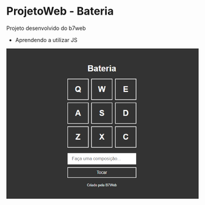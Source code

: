 
# ProjetoWeb - Bateria

Projeto desenvolvido do b7web




- Aprendendo a utilizar JS

![](assests/screenshot.png)